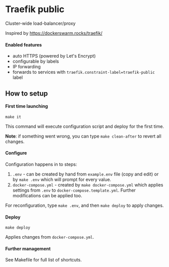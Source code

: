 
# Traefik public
Cluster-wide load-balancer/proxy

Inspired by https://dockerswarm.rocks/traefik/

#### Enabled features
* auto HTTPS (powered by Let's Encrypt)
* configurable by labels
* IP forwarding
* forwards to services with `traefik.constraint-label=traefik-public` label

## How to setup

#### First time launching

```shell script
make it
```
This command will execute configuration script and deploy for the first time.

**Note**: if something went wrong, you can type `make clean-after` to revert all changes.

#### Configure

Configuration happens in to steps:
1. `.env` - can be created by hand from `example.env` file (copy and edit) or 
by `make .env` which will prompt for every value.
2. `docker-compose.yml` - created by `make docker-compose.yml` which applies settings
from `.env` to `docker-compose.template.yml`. Further modifications can be applied too.

For reconfiguration, type `make .env`, and then `make deploy` to apply changes.

#### Deploy

```shell script
make deploy
```
Applies changes from `docker-compose.yml`.

#### Further management
See Makefile for full list of shortcuts.
